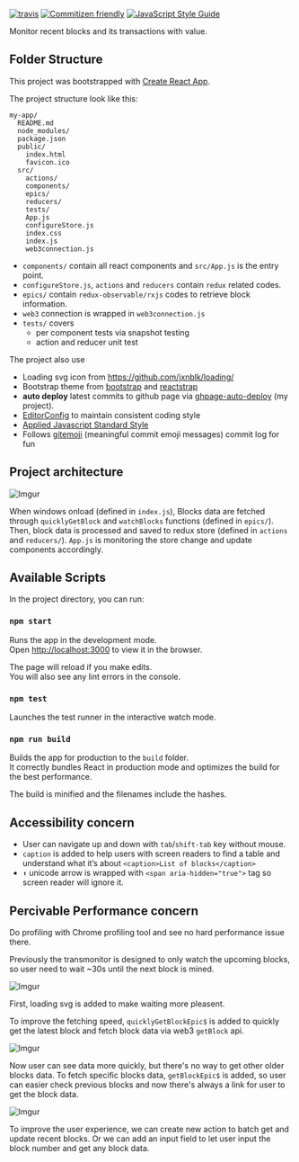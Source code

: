 [![travis](https://travis-ci.org/gasolin/transmonitor.svg?branch=master)](https://travis-ci.org/gasolin/transmonitor) [![Commitizen friendly](https://img.shields.io/badge/commitizen-friendly-brightgreen.svg)](http://commitizen.github.io/cz-cli/)
[![JavaScript Style Guide](https://img.shields.io/badge/code_style-standard-brightgreen.svg)](https://standardjs.com)

Monitor recent blocks and its transactions with value.

## Folder Structure

This project was bootstrapped with [Create React App](https://github.com/facebookincubator/create-react-app).

The project structure look like this:

```
my-app/
  README.md
  node_modules/
  package.json
  public/
    index.html
    favicon.ico
  src/
    actions/
    components/
    epics/
    reducers/
    tests/
    App.js
    configureStore.js
    index.css
    index.js
    web3connection.js
```

* `components/` contain all react components and `src/App.js` is the entry point.
* `configureStore.js`, `actions` and `reducers` contain `redux` related codes.
* `epics/` contain `redux-observable/rxjs` codes to retrieve block information.
* `web3` connection is wrapped in `web3connection.js`
* `tests/` covers
  - per component tests via snapshot testing
  - action and reducer unit test

The project also use

* Loading svg icon from https://github.com/jxnblk/loading/
* Bootstrap theme from [bootstrap](http://getbootstrap.com) and [reactstrap](https://reactstrap.github.io)
* **auto deploy** latest commits to github page via [ghpage-auto-deploy](https://github.com/gasolin/ghpage-auto-deploy) (my project).
* [EditorConfig](http://editorconfig.org/) to maintain consistent coding style
* [Applied Javascript Standard Style](https://standardjs.com)
* Follows [gitemoji](https://gitmoji.carloscuesta.me/) (meaningful commit emoji messages) commit log  for fun

## Project architecture

![Imgur](https://i.imgur.com/JXihfw2.png)

When windows onload (defined in `index.js`), Blocks data are fetched through `quicklyGetBlock` and `watchBlocks` functions (defined in `epics/`). Then, block data is processed and saved to redux store  (defined in `actions` and `reducers/`). `App.js` is monitoring the store change and update components accordingly.

## Available Scripts

In the project directory, you can run:

### `npm start`

Runs the app in the development mode.<br>
Open [http://localhost:3000](http://localhost:3000) to view it in the browser.

The page will reload if you make edits.<br>
You will also see any lint errors in the console.

### `npm test`

Launches the test runner in the interactive watch mode.<br>

### `npm run build`

Builds the app for production to the `build` folder.<br>
It correctly bundles React in production mode and optimizes the build for the best performance.

The build is minified and the filenames include the hashes.<br>

## Accessibility concern

* User can navigate up and down with `tab`/`shift-tab` key without mouse.
* `caption` is added to help users with screen readers to find a table and understand what it’s about ```<caption>List of blocks</caption>```
* `⬆` unicode arrow is wrapped with `<span aria-hidden="true">` tag so screen reader will ignore it.

## Percivable Performance concern

Do profiling with Chrome profiling tool and see no hard performance issue there.

Previously the transmonitor is designed to only watch the upcoming blocks, so user need to wait ~30s until the next block is mined.

![Imgur](https://i.imgur.com/UEhDU3V.gif)

First, loading svg is added to make waiting more pleasent.

To improve the fetching speed, `quicklyGetBlockEpic$` is added to quickly get the latest block and fetch block data via web3 `getBlock` api.

![Imgur](https://i.imgur.com/71qZjCh.gif)

Now user can see data more quickly, but there's no way to get other older blocks data.
To fetch specific blocks data, `getBlockEpic$` is added, so user can easier check previous blocks and now there's always a link for user to get the block data.

![Imgur](https://i.imgur.com/3OaIZt3.gif)

To improve the user experience, we can create new action to batch get and update recent blocks.
Or we can add an input field to let user input the block number and get any block data.
